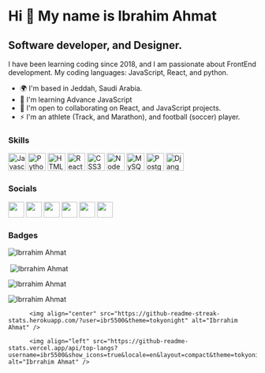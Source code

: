 Hi 👋 My name is Ibrahim Ahmat
==============================

Software developer, and Designer.
---------------------------------

I have been learning coding since 2018, and I am passionate about FrontEnd development. My coding languages: JavaScript, React, and python.

* 🌍  I'm based in Jeddah, Saudi Arabia.
* 🧠  I'm learning Advance JavaScript
* 🤝  I'm open to collaborating on React, and JavaScript projects.
* ⚡  I'm an athlete (Track, and Marathon), and football (soccer) player.

### Skills

<p align="left">
<a href="https://developer.mozilla.org/en-US/docs/Web/JavaScript" target="_blank" rel="noreferrer"><img src="https://raw.githubusercontent.com/danielcranney/readme-generator/main/public/icons/skills/javascript-colored.svg" width="36" height="36" alt="Javascript" /></a>
<a href="https://www.python.org/" target="_blank" rel="noreferrer"><img src="https://raw.githubusercontent.com/danielcranney/readme-generator/main/public/icons/skills/python-colored.svg" width="36" height="36" alt="Python" /></a>
<a href="https://developer.mozilla.org/en-US/docs/Glossary/HTML5" target="_blank" rel="noreferrer"><img src="https://raw.githubusercontent.com/danielcranney/readme-generator/main/public/icons/skills/html5-colored.svg" width="36" height="36" alt="HTML5" /></a>
<a href="https://reactjs.org/" target="_blank" rel="noreferrer"><img src="https://raw.githubusercontent.com/danielcranney/readme-generator/main/public/icons/skills/react-colored.svg" width="36" height="36" alt="React" /></a>
<a href="https://www.w3.org/TR/CSS/#css" target="_blank" rel="noreferrer"><img src="https://raw.githubusercontent.com/danielcranney/readme-generator/main/public/icons/skills/css3-colored.svg" width="36" height="36" alt="CSS3" /></a>
<a href="https://nodejs.org/en/" target="_blank" rel="noreferrer"><img src="https://raw.githubusercontent.com/danielcranney/readme-generator/main/public/icons/skills/nodejs-colored.svg" width="36" height="36" alt="NodeJS" /></a>
<a href="https://www.mysql.com/" target="_blank" rel="noreferrer"><img src="https://raw.githubusercontent.com/danielcranney/readme-generator/main/public/icons/skills/mysql-colored.svg" width="36" height="36" alt="MySQL" /></a>
<a href="https://www.postgresql.org/" target="_blank" rel="noreferrer"><img src="https://raw.githubusercontent.com/danielcranney/readme-generator/main/public/icons/skills/postgresql-colored.svg" width="36" height="36" alt="PostgreSQL" /></a>
<a href="https://www.djangoproject.com/" target="_blank" rel="noreferrer"><img src="https://raw.githubusercontent.com/danielcranney/readme-generator/main/public/icons/skills/django-colored.svg" width="36" height="36" alt="Django" /></a>
</p>

### Socials

<p align="left"> <a href="https://www.codepen.io/ibr55" target="_blank" rel="noreferrer"><img src="https://raw.githubusercontent.com/danielcranney/readme-generator/main/public/icons/socials/codepen.svg" width="32" height="32" /></a> <a href="https://www.github.com/ibr5500/" target="_blank" rel="noreferrer"><img src="https://raw.githubusercontent.com/danielcranney/readme-generator/main/public/icons/socials/github.svg" width="32" height="32" /></a> <a href="http://www.instagram.com/ibr.55" target="_blank" rel="noreferrer"><img src="https://raw.githubusercontent.com/danielcranney/readme-generator/main/public/icons/socials/instagram.svg" width="32" height="32" /></a> <a href="https://www.linkedin.com/in/ibrahim-ahmat-b5513b1a6/" target="_blank" rel="noreferrer"><img src="https://raw.githubusercontent.com/danielcranney/readme-generator/main/public/icons/socials/linkedin.svg" width="32" height="32" /></a> <a href="https://www.stackoverflow.com/users/ibr.55" target="_blank" rel="noreferrer"><img src="https://raw.githubusercontent.com/danielcranney/readme-generator/main/public/icons/socials/stackoverflow.svg" width="32" height="32" /></a> <a href="https://www.twitter.com/ibr_ahmat" target="_blank" rel="noreferrer"><img src="https://raw.githubusercontent.com/danielcranney/readme-generator/main/public/icons/socials/twitter.svg" width="32" height="32" /></a></p>

### Badges

<p><img align="center" src="https://github-readme-stats.vercel.app/api/top-langs?username=ibr5500&show_icons=true&locale=en&layout=compact" alt="Ibrrahim Ahmat" /></p>

<p>&nbsp;<img align="center" src="https://github-readme-stats.vercel.app/api?username=ibr5500&show_icons=true&locale=en" alt="Ibrrahim Ahmat" /></p>

<p><img style="align=center" src="https://github-readme-streak-stats.herokuapp.com/?user=ibr5500&" alt="Ibrrahim Ahmat" /></p>

<p align="center>
          <img align="center" src="https://github-readme-stats.vercel.app/api/top-langs?username=ibr5500&show_icons=true&locale=en&layout=compact" alt="Ibrrahim Ahmat" />
          <img align="center" src="https://github-readme-stats.vercel.app/api?username=ibr5500&show_icons=true&locale=en&theme=tokyonight" alt="Ibrrahim Ahmat" />
          
          <img align="center" src="https://github-readme-streak-stats.herokuapp.com/?user=ibr5500&theme=tokyonight" alt="Ibrrahim Ahmat" />
                                                                                                                                        
          <img align="left" src="https://github-readme-stats.vercel.app/api/top-langs?username=ibr5500&show_icons=true&locale=en&layout=compact&theme=tokyonight" alt="Ibrrahim Ahmat" />
</p>


<br /><br /><br /><br /><br /><br /><br />

